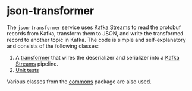 # json-transformer

The `json-transformer` service uses [Kafka Streams](https://kafka.apache.org/documentation/streams/) to read the 
protobuf records from Kafka, transform them to JSON, and write the transformed record to another topic in Kafka.
The code is simple and self-explanatory and consists of the following classes:
1. A [transformer](https://github.com/ExpediaDotCom/haystack-pipes/blob/master/json-transformer/src/main/java/com/expedia/www/haystack/pipes/ProtobufToJsonTransformer.java)
that wires the deserializer and serializer into a
[Kafka Streams](https://cwiki.apache.org/confluence/display/KAFKA/Kafka+Streams) pipeline.
2. [Unit tests](https://github.com/ExpediaDotCom/haystack-pipes/tree/master/json-transformer/src/test/java/com/expedia/www/haystack/pipes)

Various classes from the [commons](https://github.com/ExpediaDotCom/haystack-pipes/tree/master/commons)
package are also used.
